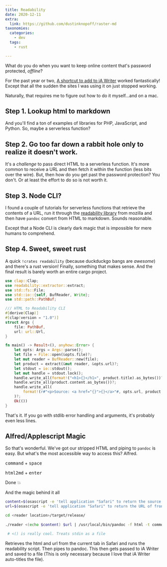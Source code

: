 ```yaml
---
title: Readability
date: 2020-12-11
extra:
  link: https://github.com/dustinknopoff/raster-md
taxonomies:
  categories:
    - dev
  tags:
    - rust

---
```


What do you do when you want to keep online content that's password protected, _offline_?

For the past year or two, [A shortcut to add to iA Writer](https://wimpostma.com/blog/ia-writer-read-later-app/) worked fantastically! Except that all the sudden the sites I was using it on just stopped working.

Naturally, that requires me to figure out how to do it myself...and on a mac.

## Step 1. Lookup html to markdown

And you'll find a ton of examples of libraries for PHP, JavaScript, and Python. So, maybe a serverless function? 

## Step 2. Go too far down a rabbit hole only to realize it doesn't work.

It's a _challenge_ to pass direct HTML to a serverless function. It's more common to receive a URL and then fetch it within the function (less bits over the wire). But, then how do you get past the password protection? You don't. Or at least the effort to do so is not worth it.

## Step 3. Node CLI?

I found a couple of tutorials for serverless functions that retrieve the contents of a URL, run it through the [readability library](https://github.com/mozilla/readability) from mozilla and then have `pandoc` convert from HTML to markdown. Sounds reasonable.

Except that a Node CLI is clearly dark magic that is impossible for mere humans to comprehend.

## Step 4. Sweet, sweet rust

A quick `!crates readability` (because duckduckgo bangs are _awesome_) and there's a rust version! Finally, something that makes sense. And the final result is barely worth an entire cargo project.

```rust
use clap::Clap;
use readability::extractor::extract;
use std::fs::File;
use std::io::{self, BufReader, Write};
use std::path::PathBuf;

/// HTML to Readability CLI
#[derive(Clap)]
#[clap(version = "1.0")]
struct Args {
    file: PathBuf,
    url: url::Url,
}

fn main() -> Result<(), anyhow::Error> {
    let opts: Args = Args::parse();
    let file = File::open(&opts.file)?;
    let mut reader = BufReader::new(file);
    let product = extract(&mut reader, &opts.url)?;
    let stdout = io::stdout();
    let mut handle = stdout.lock();
    handle.write_all(format!("<h1>{}</h1>", product.title).as_bytes())?;
    handle.write_all(product.content.as_bytes())?;
    handle.write_all(
        format!(r#"<p>Source: <a href="{}">{}</a>"#, opts.url, product.title).as_bytes(),
    )?;
    Ok(())
}
```

That's it. If you go with stdlib error handling and arguments, it's probably even less lines.

## Alfred/Applescript Magic

So that's wonderful. We've got our stripped HTML and piping to `pandoc` is easy. But what's the most accessible way to access this? Alfred.

<kbd>command</kbd> + <kbd>space</kbd>

<kbd>html2md</kbd> + <kbd>enter</kmd>

Done 💥

And the magic behind it all

```bash
content=$(osascript -e 'tell application "Safari" to return the source of front document')
url=$(osascript -e 'tell application "Safari" to return the URL of front document')

cd <reader location>/target/release/
  
./reader <(echo $content) $url | /usr/local/bin/pandoc -f html -t commonmark-raw_html --wrap none

 # <() is really cool. Treats stdin as a file
```

Retrieves the html and url from the current tab in Safari and runs the readability script. Then pipes to pandoc. This then gets passed to iA Writer and saved to a file (This is only necessary because I love that iA Writer auto-titles the file).